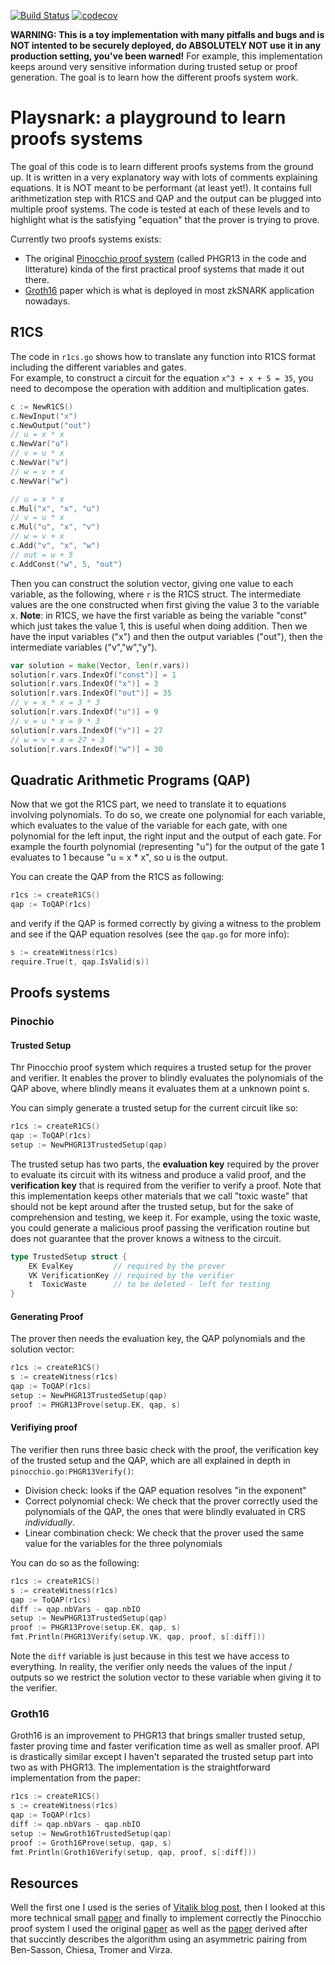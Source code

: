 [![Build Status](https://travis-ci.com/nikkolasg/playsnark.svg?branch=master)](https://travis-ci.com/nikkolasg/playsnark)
[![codecov](https://codecov.io/gh/nikkolasg/playsnark/branch/master/graph/badge.svg?token=F29VQZ22KO)](undefined)

**WARNING: This is a toy implementation with many pitfalls and bugs and is NOT
intented to be securely deployed, do ABSOLUTELY NOT use it in any production
setting, you've been warned!** For example, this implementation keeps around 
very sensitive information during trusted setup or proof generation. The goal is
to learn how the different proofs system work.

# Playsnark: a playground to learn proofs systems

The goal of this code is to learn different proofs systems from the
ground up. It is written in a very explanatory way with lots of comments
explaining equations. It is NOT meant to be performant (at least yet!). 
It contains full arithmetization step with R1CS and QAP and the output can be
plugged into multiple proof systems. The code is tested at each of these levels
and to highlight what is the satisfying "equation" that the prover is trying to
prove.

Currently two proofs systems exists:
* The original [Pinocchio proof system](https://eprint.iacr.org/2013/879.pdf)
  (called PHGR13 in the code and litterature)
  kinda of the first practical proof systems that made it out there.
* [Groth16](https://eprint.iacr.org/2016/260.pdf) paper which is what is
  deployed in most zkSNARK application nowadays.


## R1CS

The code in `r1cs.go` shows how to translate any function into R1CS format including the 
different variables and gates.  
For example, to construct a circuit for the equation `x^3 + x + 5 = 35`, you
need to decompose the operation with addition and multiplication gates.
```go
c := NewR1CS()
c.NewInput("x")
c.NewOutput("out")
// u = x * x
c.NewVar("u")
// v = u * x
c.NewVar("v")
// w = v + x
c.NewVar("w")

// u = x * x
c.Mul("x", "x", "u")
// v = u * x
c.Mul("u", "x", "v")
// w = v + x
c.Add("v", "x", "w")
// out = w + 5
c.AddConst("w", 5, "out")
```

Then you can construct the solution vector, giving one value to each variable,
as the following, where `r` is the R1CS struct. The intermediate values are the
one constructed when first giving the value 3 to the variable x.
**Note**: in R1CS, we have the first variable as being the variable "const"
which just takes the value 1, this is useful when doing addition. Then we have
the input variables ("x") and then the output variables ("out"), then the
intermediate variables ("v","w","y").
```go
var solution = make(Vector, len(r.vars))
solution[r.vars.IndexOf("const")] = 1
solution[r.vars.IndexOf("x")] = 3
solution[r.vars.IndexOf("out")] = 35
// v = x * x = 3 * 3
solution[r.vars.IndexOf("u")] = 9
// v = u * x = 9 * 3
solution[r.vars.IndexOf("v")] = 27
// w = v + x = 27 + 3
solution[r.vars.IndexOf("w")] = 30
```

## Quadratic Arithmetic Programs (QAP)

Now that we got the R1CS part, we need to translate it to equations involving
polynomials. To do so, we create one polynomial for each variable, which
evaluates to the value of the variable for each gate, with one polynomial for
the left input, the right input and the output of each gate. For example the fourth
polynomial (representing "u") for the output of the gate 1 evaluates to 1
because "u = x * x", so u is the output.

You can create the QAP from the R1CS as following:
```go
r1cs := createR1CS()
qap := ToQAP(r1cs)
```
and verify if the QAP is formed correctly by giving a witness to the problem and
see if the QAP equation resolves (see the `qap.go` for more info):
```go
s := createWitness(r1cs)
require.True(t, qap.IsValid(s))
```

## Proofs systems

### Pinochio

#### Trusted Setup

Thr Pinocchio proof system which requires a trusted setup for the prover and
verifier. It enables the prover to blindly evaluates the polynomials of the QAP
above, where blindly means it evaluates them at a unknown point s.

You can simply generate a trusted setup for the current circuit like so:
```go
r1cs := createR1CS()
qap := ToQAP(r1cs)
setup := NewPHGR13TrustedSetup(qap)
```

The trusted setup has two parts, the **evaluation key** required by the prover
to evaluate its circuit with its witness and produce a valid proof, and the
**verification key** that is required from the verifier to verify a proof.
Note that this implementation keeps other materials that we call "toxic waste"
that should not be kept around after the trusted setup, but for the sake of
comprehension and testing, we keep it. For example, using the toxic waste, you
could generate a malicious proof passing the verification routine but does not
guarantee that the prover knows a witness to the circuit.
```go
type TrustedSetup struct {
	EK EvalKey         // required by the prover
	VK VerificationKey // required by the verifier
	t  ToxicWaste      // to be deleted - left for testing
}
```

#### Generating Proof

The prover then needs the evaluation key, the QAP polynomials and the solution
vector:
```go
r1cs := createR1CS()
s := createWitness(r1cs)
qap := ToQAP(r1cs)
setup := NewPHGR13TrustedSetup(qap)
proof := PHGR13Prove(setup.EK, qap, s)

```

#### Verifiying proof

The verifier then runs three basic check with the proof, the verification key of
the trusted setup and the QAP, which are all explained in depth in
`pinocchio.go:PHGR13Verify()`:
* Division check: looks if the QAP equation resolves "in the exponent"
* Correct polynomial check: We check that the prover correctly used the
  polynomials of the QAP, the ones that were blindly evaluated in CRS
  _individually_.
* Linear combination check: We check that the prover used the same value for the
  variables for the three polynomials 

You can do so as the following: 
```go
r1cs := createR1CS()
s := createWitness(r1cs)
qap := ToQAP(r1cs)
diff := qap.nbVars - qap.nbIO
setup := NewPHGR13TrustedSetup(qap)
proof := PHGR13Prove(setup.EK, qap, s)
fmt.Println(PHGR13Verify(setup.VK, qap, proof, s[:diff]))
```

Note the `diff` variable is just because in this test we have access to
everything. In reality, the verifier only needs the values of the input /
outputs so we restrict the solution vector to these variable when giving it to
the verifier.

### Groth16

Groth16 is an improvement to PHGR13 that brings smaller trusted setup, faster
proving time and faster verification time as well as smaller proof. 
API is drastically similar except I haven't separated the trusted setup part
into two as with PHGR13. The implementation is the straightforward
implementation from the paper:
```go
r1cs := createR1CS()
s := createWitness(r1cs)
qap := ToQAP(r1cs)
diff := qap.nbVars - qap.nbIO
setup := NewGroth16TrustedSetup(qap)
proof := Groth16Prove(setup, qap, s)
fmt.Println(Groth16Verify(setup, qap, proof, s[:diff]))
```

## Resources

Well the first one I used is the series of [Vitalik blog post](https://medium.com/@VitalikButerin/quadratic-arithmetic-programs-from-zero-to-hero-f6d558cea649), then I looked at this more technical small [paper](https://chriseth.github.io/notes/articles/zksnarks/zksnarks.pdf) and finally to implement correctly the Pinocchio proof system I used the original [paper](https://eprint.iacr.org/2013/879.pdf) as well as the [paper](https://eprint.iacr.org/2013/879.pdf) derived after that succintly describes the algorithm using an asymmetric pairing from Ben-Sasson, Chiesa, Tromer and Virza.
